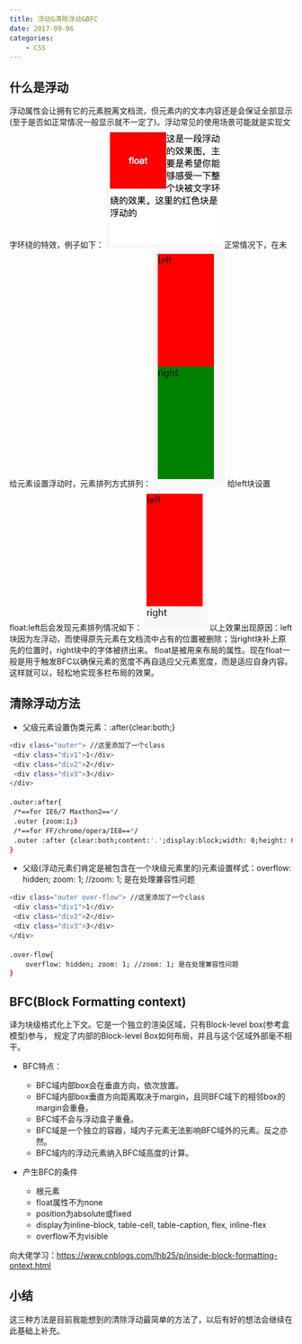 ```yaml
---
title: 浮动&清除浮动&BFC
date: 2017-09-06
categories:
	- CSS
---
```

## 什么是浮动
浮动属性会让拥有它的元素脱离文档流，但元素内的文本内容还是会保证全部显示(至于是否如正常情况一般显示就不一定了)。浮动常见的使用场景可能就是实现文字环绕的特效，例子如下：
<img src="./img/浮动3.jpg" />
正常情况下，在未给元素设置浮动时，元素排列方式排列：
<img src="./img/浮动1.png" />
给left块设置float:left后会发现元素排列情况如下：
<img src="./img/浮动2.png" />
以上效果出现原因：left块因为左浮动，而使得原先元素在文档流中占有的位置被删除；当right块补上原先的位置时，right块中的字体被挤出来。
float是被用来布局的属性。现在float一般是用于触发BFC以确保元素的宽度不再自适应父元素宽度，而是适应自身内容。这样就可以，轻松地实现多栏布局的效果。

## 清除浮动方法
- 父级元素设置伪类元素：:after{clear:both;}
``` bash
<div class="outer"> //这里添加了一个class
 <div class="div1">1</div>
 <div class="div2">2</div>
 <div class="div3">3</div>
</div>

.outer:after{
 /*==for IE6/7 Maxthon2==*/
 .outer {zoom:1;}    
 /*==for FF/chrome/opera/IE8==*/
 .outer :after {clear:both;content:'.';display:block;width: 0;height: 0;visibility:hidden;}   
}
```

- 父级(浮动元素们肯定是被包含在一个块级元素里的)元素设置样式：overflow: hidden; zoom: 1; //zoom: 1; 是在处理兼容性问题
``` bash
<div class="outer over-flow"> //这里添加了一个class
 <div class="div1">1</div>
 <div class="div2">2</div>
 <div class="div3">3</div>
</div>

.over-flow{
    overflow: hidden; zoom: 1; //zoom: 1; 是在处理兼容性问题
}
```

## BFC(Block Formatting context)
译为块级格式化上下文。它是一个独立的渲染区域，只有Block-level box(参考盒模型)参与， 规定了内部的Block-level Box如何布局，并且与这个区域外部毫不相干。

- BFC特点：
  -  BFC域内部box会在垂直方向，依次放置。
  -  BFC域内部box垂直方向距离取决于margin，且同BFC域下的相邻box的margin会重叠。
  -  BFC域不会与浮动盒子重叠。
  -  BFC域是一个独立的容器，域内子元素无法影响BFC域外的元素。反之亦然。
  -  BFC域内的浮动元素纳入BFC域高度的计算。

- 产生BFC的条件
	- 根元素
	- float属性不为none
	- position为absolute或fixed
	- display为inline-block, table-cell, table-caption, flex, inline-flex
	- overflow不为visible

向大佬学习：https://www.cnblogs.com/lhb25/p/inside-block-formatting-ontext.html

## 小结
这三种方法是目前我能想到的清除浮动最简单的方法了，以后有好的想法会继续在此基础上补充。